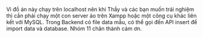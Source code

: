 Vì đồ án này chạy trên localhost nên khi Thầy và các bạn muốn trải nghiệm thì cần phải chạy một con server ảo trên Xampp hoặc một công cụ khác liên kết với MySQL.
Trong Backend có file data mẫu, có thể gọi đến API insert để import data và database.
Nhóm 11 chân thành cám ơn.
